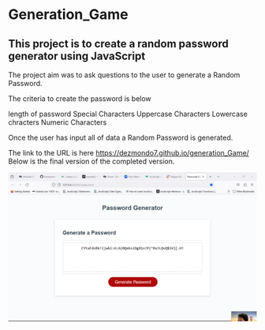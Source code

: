 # Generation_Game

## This project is to create a random password generator using JavaScript

The project aim was to ask questions to the user to generate a Random Password. 

The criteria to create the password is below

length of password
Special Characters
Uppercase Characters
Lowercase chracters
Numeric Characters

Once the user has input all of data a Random Password is generated. 

The link to the URL is here https://dezmondo7.github.io/generation_Game/ 
Below is the final version of the completed version.

![Alt text](psgen.png)



